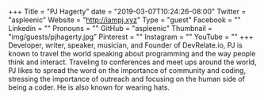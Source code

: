 +++
Title = "PJ Hagerty"
date = "2019-03-07T10:24:26-08:00"
Twitter = "aspleenic"
Website = "http://iampj.xyz"
Type = "guest"
Facebook = ""
Linkedin = ""
Pronouns = ""
GitHub = "aspleenic"
Thumbnail = "img/guests/pjhagerty.jpg"
Pinterest = ""
Instagram = ""
YouTube = ""
+++
Developer, writer, speaker, musician, and Founder of DevRelate.io, PJ is known to travel the world speaking about programming and the way people think and interact. Traveling to conferences and meet ups around the world, PJ likes to spread the word on the importance of community and coding, stressing the importance of outreach and focusing on the human side of being a coder. He is also known for wearing hats.
